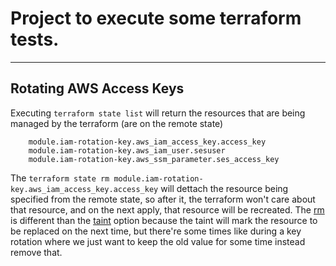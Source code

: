 # Project to execute some terraform tests.

---
## Rotating AWS Access Keys


Executing `terraform state list` will return the resources that are being managed by the terraform (are on the remote state)
```
    module.iam-rotation-key.aws_iam_access_key.access_key
    module.iam-rotation-key.aws_iam_user.sesuser
    module.iam-rotation-key.aws_ssm_parameter.ses_access_key
```

The `terraform state rm module.iam-rotation-key.aws_iam_access_key.access_key` will dettach the resource being specified from the remote state, so after it, the terraform won't care about that resource, and on the next apply, that resource will be recreated. The [rm](https://developer.hashicorp.com/terraform/cli/commands/state/rm) is different than the [taint](https://developer.hashicorp.com/terraform/cli/commands/taint) option because the taint will mark the resource to be replaced on the next time, but there're some times like during a key rotation where we just want to keep the old value for some time instead remove that.
